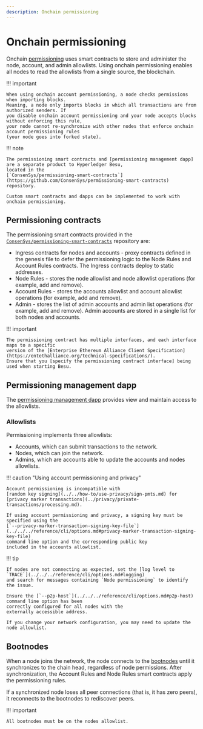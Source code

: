 ```yaml
---
description: Onchain permissioning
---
```


# Onchain permissioning

Onchain [permissioning](index.md) uses smart contracts to store and administer the node, account, and admin
allowlists. Using onchain permissioning enables all nodes to read the allowlists from a single
source, the blockchain.

!!! important

    When using onchain account permissioning, a node checks permissions when importing blocks.
    Meaning, a node only imports blocks in which all transactions are from authorized senders. If
    you disable onchain account permissioning and your node accepts blocks without enforcing this rule,
    your node cannot re-synchronize with other nodes that enforce onchain account permissioning rules
    (your node goes into forked state).

!!! note

    The permissioning smart contracts and [permissioning management dapp] are a separate product to Hyperledger Besu,
    located in the
    [`ConsenSys/permissioning-smart-contracts`](https://github.com/ConsenSys/permissioning-smart-contracts) repository.

    Custom smart contracts and dapps can be implemented to work with onchain permissioning.

## Permissioning contracts

The permissioning smart contracts provided in the
[`ConsenSys/permissioning-smart-contracts`](https://github.com/ConsenSys/permissioning-smart-contracts) repository are:

* Ingress contracts for nodes and accounts - proxy contracts defined in the genesis file to defer
  the permissioning logic to the Node Rules and Account Rules contracts. The Ingress contracts deploy
  to static addresses.
* Node Rules - stores the node allowlist and node allowlist operations (for example, add and
  remove).
* Account Rules - stores the accounts allowlist and account allowlist operations (for example, add
  and remove).
* Admin - stores the list of admin accounts and admin list operations (for example, add and
  remove). Admin accounts are stored in a single list for both nodes and accounts.

!!! important

    The permissioning contract has multiple interfaces, and each interface maps to a specific
    version of the [Enterprise Ethereum Alliance Client Specification](https://entethalliance.org/technical-specifications/).
    Ensure that you [specify the permissioning contract interface] being used when starting Besu.

## Permissioning management dapp

The [permissioning management dapp] provides view and maintain access to the allowlists.

### Allowlists

Permissioning implements three allowlists:

* Accounts, which can submit transactions to the network.
* Nodes, which can join the network.
* Admins, which are accounts able to update the accounts and nodes allowlists.

!!! caution "Using account permissioning and privacy"

    Account permissioning is incompatible with
    [random key signing](../../how-to/use-privacy/sign-pmts.md) for
    [privacy marker transactions](../privacy/private-transactions/processing.md).

    If using account permissioning and privacy, a signing key must be specified using the
    [`--privacy-marker-transaction-signing-key-file`](../../../reference/cli/options.md#privacy-marker-transaction-signing-key-file)
    command line option and the corresponding public key
    included in the accounts allowlist.

!!! tip

    If nodes are not connecting as expected, set the [log level to `TRACE`](../../../reference/cli/options.md#logging)
    and search for messages containing `Node permissioning` to identify the issue.

    Ensure the [`--p2p-host`](../../../reference/cli/options.md#p2p-host) command line option has been
    correctly configured for all nodes with the
    externally accessible address.

    If you change your network configuration, you may need to update the node allowlist.

## Bootnodes

When a node joins the network, the node connects to the [bootnodes](../../how-to/connect/bootnodes.md) until it
synchronizes to the chain head, regardless of node permissions. After synchronization, the Account Rules and Node
Rules smart contracts apply the permissioning rules.

If a synchronized node loses all peer connections (that is, it has zero peers), it reconnects to the
bootnodes to rediscover peers.

!!! important

    All bootnodes must be on the nodes allowlist.

<!-- Links -->
[permissioning management dapp]: ../../how-to/use-permissioning/onchain.md#deploy-the-permissioning-management-dapp
[`--privacy-marker-transaction-signing-key-file`]: ../../../reference/cli/options.md#privacy-marker-transaction-signing-key-file
[specify the permissioning contract interface]: ../../how-to/use-permissioning/onchain.md#specify-the-permissioning-contract-interface-version

